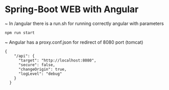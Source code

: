 # Spring-Boot WEB with Angular

~ In /angular there is a run.sh for running correctly angular with parameters
```
npm run start
```

~ Angular has a proxy.conf.json for redirect of 8080 port (tomcat)

```
{
    "/api": {
      "target": "http://localhost:8080",
      "secure": false,
      "changeOrigin": true,
      "logLevel": "debug"
    }
  }
```
